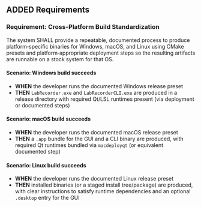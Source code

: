 ## ADDED Requirements

### Requirement: Cross-Platform Build Standardization
The system SHALL provide a repeatable, documented process to produce platform‑specific binaries for Windows, macOS, and Linux using CMake presets and platform‑appropriate deployment steps so the resulting artifacts are runnable on a stock system for that OS.

#### Scenario: Windows build succeeds
- **WHEN** the developer runs the documented Windows release preset
- **THEN** `LabRecorder.exe` and `LabRecorderCLI.exe` are produced in a release directory with required Qt/LSL runtimes present (via deployment or documented steps)

#### Scenario: macOS build succeeds
- **WHEN** the developer runs the documented macOS release preset
- **THEN** a `.app` bundle for the GUI and a CLI binary are produced, with required Qt runtimes bundled via `macdeployqt` (or equivalent documented step)

#### Scenario: Linux build succeeds
- **WHEN** the developer runs the documented Linux release preset
- **THEN** installed binaries (or a staged install tree/package) are produced, with clear instructions to satisfy runtime dependencies and an optional `.desktop` entry for the GUI


